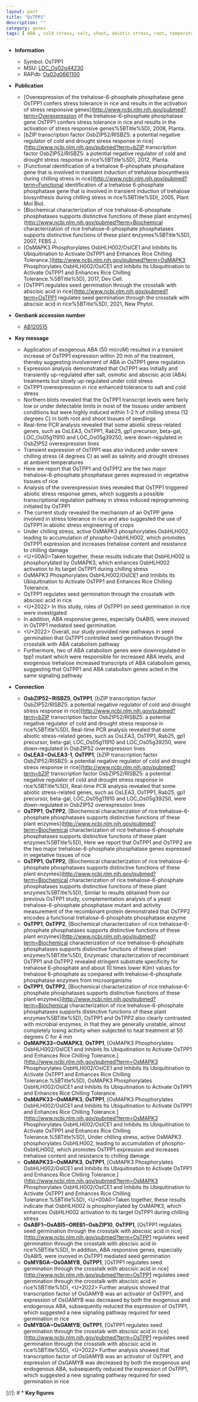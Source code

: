 ```yaml
---
layout: post
title: "OsTPP1"
description: ""
category: genes
tags: [ ABA , cold stress, salt, shoot, abiotic stress, root, temperature, vegetative, chilling, salinity, seedling, drought, resistance, stress, seed, seed germination, abscisic acid, ABA, ABA catabolism]
---
```


* **Information**  
    + Symbol: OsTPP1  
    + MSU: [LOC_Os02g44230](http://rice.uga.edu/cgi-bin/ORF_infopage.cgi?orf=LOC_Os02g44230)  
    + RAPdb: [Os02g0661100](http://rapdb.dna.affrc.go.jp/viewer/gbrowse_details/irgsp1?name=Os02g0661100)  

* **Publication**  
    + [Overexpression of the trehalose-6-phosphate phosphatase gene OsTPP1 confers stress tolerance in rice and results in the activation of stress responsive genes](http://www.ncbi.nlm.nih.gov/pubmed?term=Overexpression of the trehalose-6-phosphate phosphatase gene OsTPP1 confers stress tolerance in rice and results in the activation of stress responsive genes%5BTitle%5D), 2008, Planta.
    + [bZIP transcription factor OsbZIP52/RISBZ5: a potential negative regulator of cold and drought stress response in rice](http://www.ncbi.nlm.nih.gov/pubmed?term=bZIP transcription factor OsbZIP52/RISBZ5: a potential negative regulator of cold and drought stress response in rice%5BTitle%5D), 2012, Planta.
    + [Functional identification of a trehalose 6-phosphate phosphatase gene that is involved in transient induction of trehalose biosynthesis during chilling stress in rice](http://www.ncbi.nlm.nih.gov/pubmed?term=Functional identification of a trehalose 6-phosphate phosphatase gene that is involved in transient induction of trehalose biosynthesis during chilling stress in rice%5BTitle%5D), 2005, Plant Mol Biol.
    + [Biochemical characterization of rice trehalose-6-phosphate phosphatases supports distinctive functions of these plant enzymes](http://www.ncbi.nlm.nih.gov/pubmed?term=Biochemical characterization of rice trehalose-6-phosphate phosphatases supports distinctive functions of these plant enzymes%5BTitle%5D), 2007, FEBS J.
    + [OsMAPK3 Phosphorylates OsbHLH002/OsICE1 and Inhibits Its Ubiquitination to Activate OsTPP1 and Enhances Rice Chilling Tolerance.](http://www.ncbi.nlm.nih.gov/pubmed?term=OsMAPK3 Phosphorylates OsbHLH002/OsICE1 and Inhibits Its Ubiquitination to Activate OsTPP1 and Enhances Rice Chilling Tolerance.%5BTitle%5D), 2017, Dev Cell.
    + [OsTPP1 regulates seed germination through the crosstalk with abscisic acid in rice](http://www.ncbi.nlm.nih.gov/pubmed?term=OsTPP1 regulates seed germination through the crosstalk with abscisic acid in rice%5BTitle%5D), 2021, New Phytol.

* **Genbank accession number**  
    + [AB120515](http://www.ncbi.nlm.nih.gov/nuccore/AB120515)

* **Key message**  
    + Application of exogenous ABA (50 microM) resulted in a transient increase of OsTPP1 expression within 20 min of the treatment, thereby suggesting involvement of ABA in OsTPP1 gene regulation
    + Expression analysis demonstrated that OsTPP1 was initially and transiently up-regulated after salt, osmotic and abscisic acid (ABA) treatments but slowly up-regulated under cold stress
    + OsTPP1 overexpression in rice enhanced tolerance to salt and cold stress
    + Northern blots revealed that the OsTPP1 transcript levels were fairly low or under detectable limits in most of the tissues under ambient conditions but were highly induced within 1-2 h of chilling stress (12 degrees C) in both root and shoot tissues of seedlings
    + Real-time PCR analysis revealed that some abiotic stress-related genes, such as OsLEA3, OsTPP1, Rab25, gp1 precursor, beta-gal, LOC_Os05g11910 and LOC_Os05g39250, were down-regulated in OsbZIP52 overexpression lines
    + Transient expression of OsTPP1 was also induced under severe chilling stress (4 degrees C) as well as salinity and drought stresses at ambient temperatures
    + Here we report that OsTPP1 and OsTPP2 are the two major trehalose-6-phosphate phosphatase genes expressed in vegetative tissues of rice
    + Analysis of the overexpression lines revealed that OsTPP1 triggered abiotic stress response genes, which suggests a possible transcriptional regulation pathway in stress induced reprogramming initiated by OsTPP1
    + The current study revealed the mechanism of an OsTPP gene involved in stress tolerance in rice and also suggested the use of OsTPP1 in abiotic stress engineering of crops
    + Under chilling stress, active OsMAPK3 phosphorylates OsbHLH002, leading to accumulation of phospho-OsbHLH002, which promotes OsTPP1 expression and increases trehalose content and resistance to chilling damage
    + <U+00A0>Taken together, these results indicate that OsbHLH002 is phosphorylated by OsMAPK3, which enhances OsbHLH002 activation to its target OsTPP1 during chilling stress
    + OsMAPK3 Phosphorylates OsbHLH002/OsICE1 and Inhibits Its Ubiquitination to Activate OsTPP1 and Enhances Rice Chilling Tolerance.
    + OsTPP1 regulates seed germination through the crosstalk with abscisic acid in rice
    + <U+2022> In this study, roles of OsTPP1 on seed germination in rice were investigated
    + In addition, ABA responsive genes, especially OsABI5, were invoved in OsTPP1 mediated seed germination
    + <U+2022> Overall, our study provided new pathways in seed germination that OsTPP1 controlled seed germination through the crosstalk with ABA catabolism pathway
    + Furthermore, two of ABA catabolism genes were downregulated in tpp1 mutant which were responsible for increased ABA levels, and exogenous trehalose increased transcripts of ABA catabolism genes, suggesting that OsTPP1 and ABA catabolism genes acted in the same signaling pathway

* **Connection**  
    + __OsbZIP52~RISBZ5__, __OsTPP1__, [bZIP transcription factor OsbZIP52/RISBZ5: a potential negative regulator of cold and drought stress response in rice](http://www.ncbi.nlm.nih.gov/pubmed?term=bZIP transcription factor OsbZIP52/RISBZ5: a potential negative regulator of cold and drought stress response in rice%5BTitle%5D), Real-time PCR analysis revealed that some abiotic stress-related genes, such as OsLEA3, OsTPP1, Rab25, gp1 precursor, beta-gal, LOC_Os05g11910 and LOC_Os05g39250, were down-regulated in OsbZIP52 overexpression lines
    + __OsLEA3~OsLEA3-1__, __OsTPP1__, [bZIP transcription factor OsbZIP52/RISBZ5: a potential negative regulator of cold and drought stress response in rice](http://www.ncbi.nlm.nih.gov/pubmed?term=bZIP transcription factor OsbZIP52/RISBZ5: a potential negative regulator of cold and drought stress response in rice%5BTitle%5D), Real-time PCR analysis revealed that some abiotic stress-related genes, such as OsLEA3, OsTPP1, Rab25, gp1 precursor, beta-gal, LOC_Os05g11910 and LOC_Os05g39250, were down-regulated in OsbZIP52 overexpression lines
    + __OsTPP1__, __OsTPP2__, [Biochemical characterization of rice trehalose-6-phosphate phosphatases supports distinctive functions of these plant enzymes](http://www.ncbi.nlm.nih.gov/pubmed?term=Biochemical characterization of rice trehalose-6-phosphate phosphatases supports distinctive functions of these plant enzymes%5BTitle%5D), Here we report that OsTPP1 and OsTPP2 are the two major trehalose-6-phosphate phosphatase genes expressed in vegetative tissues of rice
    + __OsTPP1__, __OsTPP2__, [Biochemical characterization of rice trehalose-6-phosphate phosphatases supports distinctive functions of these plant enzymes](http://www.ncbi.nlm.nih.gov/pubmed?term=Biochemical characterization of rice trehalose-6-phosphate phosphatases supports distinctive functions of these plant enzymes%5BTitle%5D), Similar to results obtained from our previous OsTPP1 study, complementation analysis of a yeast trehalose-6-phosphate phosphatase mutant and activity measurement of the recombinant protein demonstrated that OsTPP2 encodes a functional trehalose-6-phosphate phosphatase enzyme
    + __OsTPP1__, __OsTPP2__, [Biochemical characterization of rice trehalose-6-phosphate phosphatases supports distinctive functions of these plant enzymes](http://www.ncbi.nlm.nih.gov/pubmed?term=Biochemical characterization of rice trehalose-6-phosphate phosphatases supports distinctive functions of these plant enzymes%5BTitle%5D), Enzymatic characterization of recombinant OsTPP1 and OsTPP2 revealed stringent substrate specificity for trehalose 6-phosphate and about 10 times lower K(m) values for trehalose 6-phosphate as compared with trehalose-6-phosphate phosphatase enzymes from microorganisms
    + __OsTPP1__, __OsTPP2__, [Biochemical characterization of rice trehalose-6-phosphate phosphatases supports distinctive functions of these plant enzymes](http://www.ncbi.nlm.nih.gov/pubmed?term=Biochemical characterization of rice trehalose-6-phosphate phosphatases supports distinctive functions of these plant enzymes%5BTitle%5D), OsTPP1 and OsTPP2 also clearly contrasted with microbial enzymes, in that they are generally unstable, almost completely losing activity when subjected to heat treatment at 50 degrees C for 4 min
    + __OsMAPK33~OsMAPK3__, __OsTPP1__, [OsMAPK3 Phosphorylates OsbHLH002/OsICE1 and Inhibits Its Ubiquitination to Activate OsTPP1 and Enhances Rice Chilling Tolerance.](http://www.ncbi.nlm.nih.gov/pubmed?term=OsMAPK3 Phosphorylates OsbHLH002/OsICE1 and Inhibits Its Ubiquitination to Activate OsTPP1 and Enhances Rice Chilling Tolerance.%5BTitle%5D), OsMAPK3 Phosphorylates OsbHLH002/OsICE1 and Inhibits Its Ubiquitination to Activate OsTPP1 and Enhances Rice Chilling Tolerance.
    + __OsMAPK33~OsMAPK3__, __OsTPP1__, [OsMAPK3 Phosphorylates OsbHLH002/OsICE1 and Inhibits Its Ubiquitination to Activate OsTPP1 and Enhances Rice Chilling Tolerance.](http://www.ncbi.nlm.nih.gov/pubmed?term=OsMAPK3 Phosphorylates OsbHLH002/OsICE1 and Inhibits Its Ubiquitination to Activate OsTPP1 and Enhances Rice Chilling Tolerance.%5BTitle%5D),  Under chilling stress, active OsMAPK3 phosphorylates OsbHLH002, leading to accumulation of phospho-OsbHLH002, which promotes OsTPP1 expression and increases trehalose content and resistance to chilling damage
    + __OsMAPK33~OsMAPK3__, __OsTPP1__, [OsMAPK3 Phosphorylates OsbHLH002/OsICE1 and Inhibits Its Ubiquitination to Activate OsTPP1 and Enhances Rice Chilling Tolerance.](http://www.ncbi.nlm.nih.gov/pubmed?term=OsMAPK3 Phosphorylates OsbHLH002/OsICE1 and Inhibits Its Ubiquitination to Activate OsTPP1 and Enhances Rice Chilling Tolerance.%5BTitle%5D), <U+00A0>Taken together, these results indicate that OsbHLH002 is phosphorylated by OsMAPK3, which enhances OsbHLH002 activation to its target OsTPP1 during chilling stress
    + __OsABF1~OsABI5~OREB1~OsbZIP10__, __OsTPP1__, [OsTPP1 regulates seed germination through the crosstalk with abscisic acid in rice](http://www.ncbi.nlm.nih.gov/pubmed?term=OsTPP1 regulates seed germination through the crosstalk with abscisic acid in rice%5BTitle%5D),  In addition, ABA responsive genes, especially OsABI5, were invoved in OsTPP1 mediated seed germination
    + __OsMYBGA~OsGAMYB__, __OsTPP1__, [OsTPP1 regulates seed germination through the crosstalk with abscisic acid in rice](http://www.ncbi.nlm.nih.gov/pubmed?term=OsTPP1 regulates seed germination through the crosstalk with abscisic acid in rice%5BTitle%5D),  <U+2022> Further analysis showed that transcription factor of OsGAMYB was an activator of OsTPP1, and expression of OsGAMYB was decreased by both the exogenous and endogenous ABA, subsequently reduced the expression of OsTPP1, which suggested a new signaling pathway required for seed germination in rice
    + __OsMYBGA~OsGAMYB__, __OsTPP1__, [OsTPP1 regulates seed germination through the crosstalk with abscisic acid in rice](http://www.ncbi.nlm.nih.gov/pubmed?term=OsTPP1 regulates seed germination through the crosstalk with abscisic acid in rice%5BTitle%5D),  <U+2022> Further analysis showed that transcription factor of OsGAMYB was an activator of OsTPP1, and expression of OsGAMYB was decreased by both the exogenous and endogenous ABA, subsequently reduced the expression of OsTPP1, which suggested a new signaling pathway required for seed germination in rice

[//]: # * **Key figures**  


